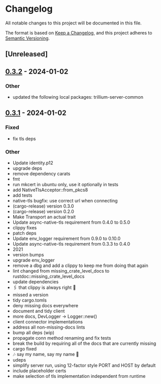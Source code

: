 # Changelog
All notable changes to this project will be documented in this file.

The format is based on [Keep a Changelog](https://keepachangelog.com/en/1.0.0/),
and this project adheres to [Semantic Versioning](https://semver.org/spec/v2.0.0.html).

## [Unreleased]

## [0.3.2](https://github.com/trillium-rs/trillium/compare/trillium-native-tls-v0.3.1...trillium-native-tls-v0.3.2) - 2024-01-02

### Other
- updated the following local packages: trillium-server-common

## [0.3.1](https://github.com/trillium-rs/trillium/compare/trillium-native-tls-v0.3.0...trillium-native-tls-v0.3.1) - 2024-01-02

### Fixed
- fix tls deps

### Other
- Update identity.p12
- upgrade deps
- remove dependency carats
- fmt
- run mkcert in ubuntu only, use it optionally in tests
- add NativeTlsAcceptor::from_pkcs8
- add tests
- native-tls bugfix: use correct url when connecting
- (cargo-release) version 0.3.0
- (cargo-release) version 0.2.0
- Make Transport an actual trait
- Update async-native-tls requirement from 0.4.0 to 0.5.0
- clippy fixes
- patch deps
- Update env_logger requirement from 0.9.0 to 0.10.0
- Update async-native-tls requirement from 0.3.3 to 0.4.0
- 2021
- version bumps
- upgrade env_logger
- remove a dbg and add a clippy to keep me from doing that again
- lint changed from missing_crate_level_docs to rustdoc::missing_crate_level_docs
- update dependencies
- 🖇 that clippy is always right 📎
- missed a version
- tidy cargo.tomls
- deny missing docs everywhere
- document and tidy client
- more docs, DevLogger → Logger::new()
- client connector implementations
- address all non-missing-docs lints
- bump all deps (wip)
- propagate conn method renaming and fix tests
- break the build by requiring all of the docs that are currently missing
- cargo fixed
- 🎶 say my name, say my name 🎵
- udeps
- simplify server run, using 12-factor style PORT and HOST by default
- include placeholder certs
- make selection of tls implementation independent from runtime
